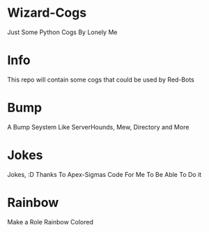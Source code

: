 # Wizard-Cogs
Just Some Python Cogs By Lonely Me 

# Info
This repo will contain some cogs that could be used by Red-Bots

# Bump
A Bump Seystem Like ServerHounds, Mew, Directory and More

# Jokes
Jokes, :D Thanks To Apex-Sigmas Code For Me To Be Able To Do it

# Rainbow
Make a Role Rainbow Colored
